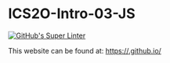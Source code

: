 # ICS2O-Intro-03-JS
[![GitHub's Super Linter](https://github.com/<OWNER>/<REPOSITORY>/workflows/GitHub's%20Super%20Linter/badge.svg)](https://github.com/<OWNER>/<REPOSITORY>/actions)



This website can be found at: [https://<OWNER>.github.io/<REPOSITORY>](https://<OWNER>.github.io/<REPOSITORY>)
